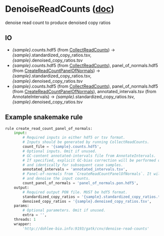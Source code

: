 # DenoiseReadCounts ([doc](https://software.broadinstitute.org/gatk/documentation/tooldocs/4.0.1.1/org_broadinstitute_hellbender_tools_copynumber_DenoiseReadCounts.php))

denoise read count to produce denoised copy ratios

## IO

- *{sample}*.counts.hdf5 (from [CollectReadCounts](../../coverage/collect-read-counts)) -> *{sample}*.standardized_copy_ratios.tsv, *{sample}*.denoised_copy_ratios.tsv
- *{sample}*.counts.hdf5 (from [CollectReadCounts](../coverage/collect-read-counts)), panel_of_normals.hdf5 (from [CreateReadCountPanelOfNormals](../create-read-count-panel-of-normals)) -> *{sample}*.standardized_copy_ratios.tsv, *{sample}*.denoised_copy_ratios.tsv
- *{sample}*.counts.hdf5 (from [CollectReadCounts](../../coverage/collect-read-counts)), panel_of_normals.hdf5 (from [CreateReadCountPanelOfNormals]((../coverage/collect-read-counts))), annotated_intervals.tsv (from AnnotateIntervals) -> *{sample}*.standardized_copy_ratios.tsv, *{sample}*.denoised_copy_ratios.tsv

## Example snakemake rule
```python
rule create_read_count_panel_of_normals:
    input:
        # Required inputs in either hdf5 or tsv format.
        # Inputs should be generated by running CollectReadCounts.
        count_file = '{sample}.counts.hdf5',
        # Optional inputs. Omit if unused.
        # GC-content annotated-intervals file from AnnotateIntervals.
        # If specified, explicit GC-bias correction will be performed on the panel samples,
        # and identically for subsequent case samples.
        annotated_intervals = 'annotated_intervals.tsv',
        # Panel-of-normals from `CreateReadCountPanelOfNormals`. It will be used to standardize
        # and denoise the input counts.
        count_panel_of_normals = 'panel_of_normals.pon.hdf5',
    output:
        # Required output PON file. MUST be hdf5 format.
        standardized_copy_ratios = '{sample}.standardized_copy_ratios.tsv',
        denoised_copy_ratios = '{sample}.denoised_copy_ratios.tsv',
    params:
        # Optional parameters. Omit if unused.
        extra = '',
    threads: 1
    wrapper:
        'http://dohlee-bio.info:9193/gatk/cnv/denoise-read-counts'
```
